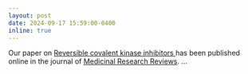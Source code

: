 ```yaml
---
layout: post
date: 2024-09-17 15:59:00-0400
inline: true
---
```


Our paper on [Reversible covalent kinase inhibitors ](https://onlinelibrary.wiley.com/doi/full/10.1002/med.22084) has been published online in the journal of [Medicinal Research Reviews](https://onlinelibrary.wiley.com/doi/full/10.1002/med.22084).
...
